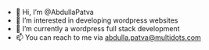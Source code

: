 - 👋 Hi, I’m @AbdullaPatva
- 👀 I’m interested in developing wordpress websites
- 🌱 I’m currently a wordpress full stack development
- 📫 You can reach to me via abdulla.patva@multidots.com

<!---
AbdullaPatva/AbdullaPatva is a ✨ special ✨ repository because its `README.md` (this file) appears on your GitHub profile.
You can click the Preview link to take a look at your changes.
--->
